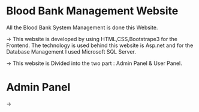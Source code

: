 # Blood Bank Management Website
All the Blood Bank System Management is done this Website.

-> This website is developed by using HTML,CSS,Bootstrape3 for the Frontend. The technology is used behind this website is Asp.net and for the Database Management I used Microsoft    SQL Server.

-> This website is Divided into the two part : Admin Panel & User Panel.

# Admin Panel

->
